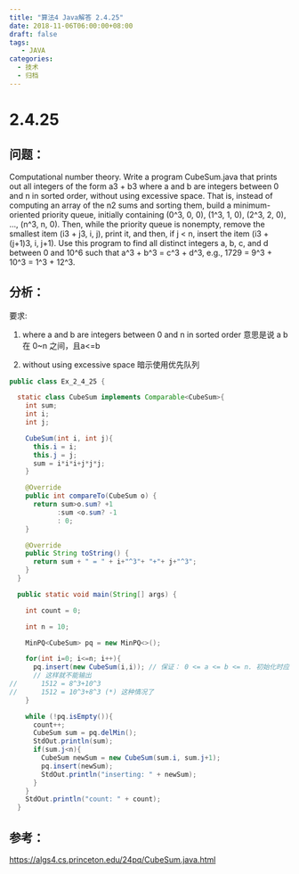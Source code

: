 ```yaml
---
title: "算法4 Java解答 2.4.25"
date: 2018-11-06T06:00:00+08:00
draft: false
tags:
   - JAVA
categories:
  - 技术
  - 归档
---
```



# 2.4.25

## 问题：
Computational number theory. Write a program CubeSum.java that prints out all integers of the form a3 + b3 where a and b are integers between 0 and n in sorted order, without using excessive space. That is, instead of computing an array of the n2 sums and sorting them, build a minimum-oriented priority queue, initially containing (0^3, 0, 0), (1^3, 1, 0), (2^3, 2, 0), ..., (n^3, n, 0). Then, while the priority queue is nonempty, remove the smallest item (i3 + j3, i, j), print it, and then, if j < n, insert the item (i3 + (j+1)3, i, j+1). Use this program to find all distinct integers a, b, c, and d between 0 and 10^6 such that a^3 + b^3 = c^3 + d^3, e.g., 1729 = 9^3 + 10^3 = 1^3 + 12^3.

## 分析：

要求:
1. where a and b are integers between 0 and n in sorted order
意思是说 a b 在 0~n 之间，且a<=b

2. without using excessive space
暗示使用优先队列

```java
public class Ex_2_4_25 {

  static class CubeSum implements Comparable<CubeSum>{
    int sum;
    int i;
    int j;

    CubeSum(int i, int j){
      this.i = i;
      this.j = j;
      sum = i*i*i+j*j*j;
    }

    @Override
    public int compareTo(CubeSum o) {
      return sum>o.sum? +1
            :sum <o.sum? -1
            : 0;
    }

    @Override
    public String toString() {
      return sum + " = " + i+"^3"+ "+"+ j+"^3";
    }
  }

  public static void main(String[] args) {

    int count = 0;

    int n = 10;

    MinPQ<CubeSum> pq = new MinPQ<>();

    for(int i=0; i<=n; i++){
      pq.insert(new CubeSum(i,i)); // 保证： 0 <= a <= b <= n. 初始化时应该j=i
      // 这样就不能输出
//      1512 = 8^3+10^3
//      1512 = 10^3+8^3 (*) 这种情况了
    }

    while (!pq.isEmpty()){
      count++;
      CubeSum sum = pq.delMin();
      StdOut.println(sum);
      if(sum.j<n){
        CubeSum newSum = new CubeSum(sum.i, sum.j+1);
        pq.insert(newSum);
        StdOut.println("inserting: " + newSum);
      }
    }
    StdOut.println("count: " + count);
  }
```

## 参考：

https://algs4.cs.princeton.edu/24pq/CubeSum.java.html